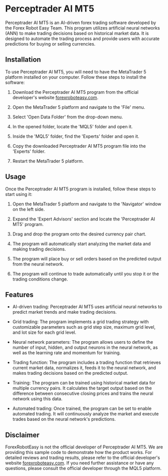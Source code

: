 # Perceptrader AI MT5

Perceptrader AI MT5 is an AI-driven forex trading software developed by the Forex Robot Easy Team. This program utilizes artificial neural networks (ANN) to make trading decisions based on historical market data. It is designed to automate the trading process and provide users with accurate predictions for buying or selling currencies.

## Installation

To use Perceptrader AI MT5, you will need to have the MetaTrader 5 platform installed on your computer. Follow these steps to install the software:

1. Download the Perceptrader AI MT5 program from the official developer's website [forexroboteasy.com](https://forexroboteasy.com/forex-robot-review/perceptrader-ai-mt5-review-ai-driven-forex-software-with-proven-results/).

2. Open the MetaTrader 5 platform and navigate to the 'File' menu.

3. Select 'Open Data Folder' from the drop-down menu.

4. In the opened folder, locate the 'MQL5' folder and open it.

5. Inside the 'MQL5' folder, find the 'Experts' folder and open it.

6. Copy the downloaded Perceptrader AI MT5 program file into the 'Experts' folder.

7. Restart the MetaTrader 5 platform.

## Usage

Once the Perceptrader AI MT5 program is installed, follow these steps to start using it:

1. Open the MetaTrader 5 platform and navigate to the 'Navigator' window on the left side.

2. Expand the 'Expert Advisors' section and locate the 'Perceptrader AI MT5' program.

3. Drag and drop the program onto the desired currency pair chart.

4. The program will automatically start analyzing the market data and making trading decisions.

5. The program will place buy or sell orders based on the predicted output from the neural network.

6. The program will continue to trade automatically until you stop it or the trading conditions change.

## Features

- AI-driven trading: Perceptrader AI MT5 uses artificial neural networks to predict market trends and make trading decisions.

- Grid trading: The program implements a grid trading strategy with customizable parameters such as grid step size, maximum grid level, and lot size for each grid level.

- Neural network parameters: The program allows users to define the number of input, hidden, and output neurons in the neural network, as well as the learning rate and momentum for training.

- Trading function: The program includes a trading function that retrieves current market data, normalizes it, feeds it to the neural network, and makes trading decisions based on the predicted output.

- Training: The program can be trained using historical market data for multiple currency pairs. It calculates the target output based on the difference between consecutive closing prices and trains the neural network using this data.

- Automated trading: Once trained, the program can be set to enable automated trading. It will continuously analyze the market and execute trades based on the neural network's predictions.

## Disclaimer

ForexRobotEasy is not the official developer of Perceptrader AI MT5. We are providing this sample code to demonstrate how the product works. For detailed reviews and trading results, please refer to the official developer's website [forexroboteasy.com](https://forexroboteasy.com/forex-robot-review/perceptrader-ai-mt5-review-ai-driven-forex-software-with-proven-results/). If you need further assistance or have any questions, please consult the official developer through the MQL5 platform.
